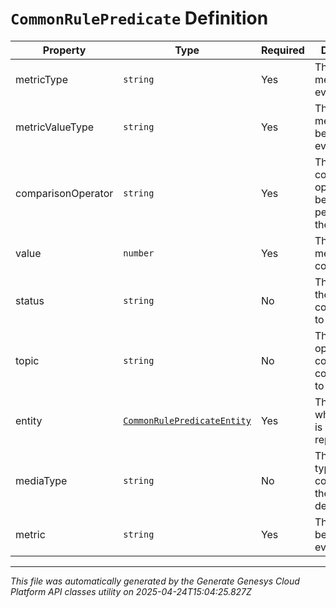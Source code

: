 # `CommonRulePredicate` Definition

| Property | Type | Required | Description |
|----------|------|----------|-------------|
| metricType | `string` | Yes | The type of metric being evaluated. |
| metricValueType | `string` | Yes | The type of metric value being evaluated. |
| comparisonOperator | `string` | Yes | The comparison operator being performed on the metric. |
| value | `number` | Yes | The value the metric will be compared to. |
| status | `string` | No | The status of the entity corresponding to the metric. |
| topic | `string` | No | The operational console topic corresponding to the metric. |
| entity | [`CommonRulePredicateEntity`](commonrulepredicateentity-definition.md) | Yes | The entity whose metric is being represented. |
| mediaType | `string` | No | The media type of the conversation the metric describes. |
| metric | `string` | Yes | The metric being evaluated. |

---

*This file was automatically generated by the Generate Genesys Cloud Platform API classes utility on 2025-04-24T15:04:25.827Z*